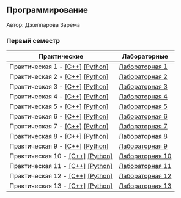 ## Программирование

Автор: Джеппарова Зарема

### Первый семестр

| Практические | Лабораторные |
| ------------ | ------------ |
| Практическая 1 - [[C++]](./practice/01/c++/) [[Python]](./practice/01/python/) | [Лабораторная 1]() |
| Практическая 2 - [[C++]](./practice/02/c++/) [[Python]](./practice/02/python/) | [Лабораторная 2]() |
| Практическая 3 - [[C++]](./practice/03/c++/) [[Python]](./practice/03/python/) | [Лабораторная 3]() |
| Практическая 4 - [[C++]](./practice/04/c++/) [[Python]](./practice/04/python/) | [Лабораторная 4]() |
| Практическая 5 - [[C++]](./practice/05/c++/) [[Python]](./practice/05/python/) | [Лабораторная 5]() |
| Практическая 6 - [[C++]](./practice/06/c++/) [[Python]](./practice/06/python/) | [Лабораторная 6]() |
| Практическая 7 - [[C++]](./practice/07/c++/) [[Python]](./practice/07/python/) | [Лабораторная 7]() |
| Практическая 8 - [[C++]](./practice/08/c++/) [[Python]](./practice/08/python/) | [Лабораторная 8]() |
| Практическая 9 - [[C++]](./practice/09/c++/) [[Python]](./practice/09/python/) | [Лабораторная 9]() |
| Практическая 10 - [[C++]](./practice/10/c++/) [[Python]](./practice/10/python/) | [Лабораторная 10]() |
| Практическая 11 - [[C++]](./practice/11/c++/) [[Python]](./practice/11/python/) | [Лабораторная 11]() |
| Практическая 12 - [[C++]](./practice/12/c++/) [[Python]](./practice/12/python/) | [Лабораторная 12]() |
| Практическая 13 - [[C++]](./practice/13/c++/) [[Python]](./practice/13/python/) | [Лабораторная 13]() |